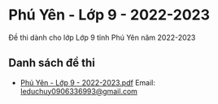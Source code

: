 # Phú Yên - Lớp 9 - 2022-2023

Đề thi dành cho lớp Lớp 9 tỉnh Phú Yên năm 2022-2023

## Danh sách đề thi

- [Phú Yên - Lớp 9 - 2022-2023.pdf](Phú%20Yên%20-%20Lớp%209%20-%202022-2023.pdf)
Email: leduchuy0906336993@gmail.com

